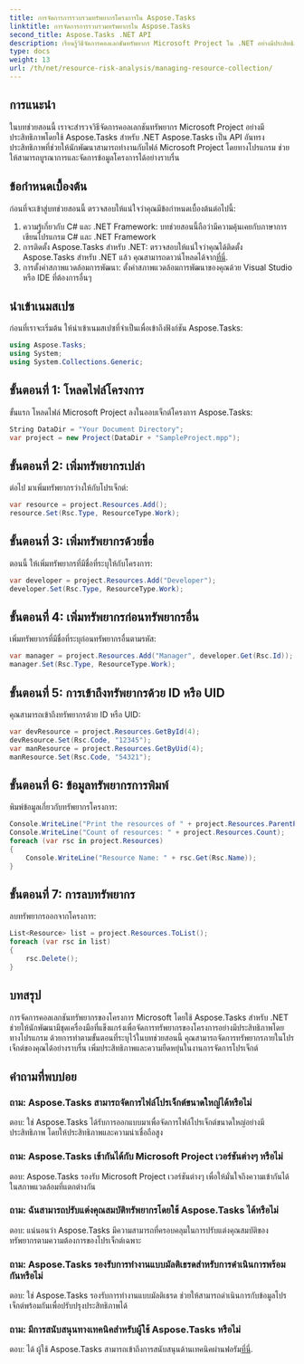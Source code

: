```yaml
---
title: การจัดการการรวบรวมทรัพยากรโครงการใน Aspose.Tasks
linktitle: การจัดการการรวบรวมทรัพยากรใน Aspose.Tasks
second_title: Aspose.Tasks .NET API
description: เรียนรู้วิธีจัดการคอลเลกชันทรัพยากร Microsoft Project ใน .NET อย่างมีประสิทธิภาพโดยใช้ Aspose.Tasks API เพิ่มผลผลิตและความยืดหยุ่น
type: docs
weight: 13
url: /th/net/resource-risk-analysis/managing-resource-collection/
---
```

## การแนะนำ
ในบทช่วยสอนนี้ เราจะสำรวจวิธีจัดการคอลเลกชันทรัพยากร Microsoft Project อย่างมีประสิทธิภาพโดยใช้ Aspose.Tasks สำหรับ .NET Aspose.Tasks เป็น API อันทรงประสิทธิภาพที่ช่วยให้นักพัฒนาสามารถทำงานกับไฟล์ Microsoft Project โดยทางโปรแกรม ช่วยให้สามารถบูรณาการและจัดการข้อมูลโครงการได้อย่างราบรื่น
## ข้อกำหนดเบื้องต้น
ก่อนที่จะเข้าสู่บทช่วยสอนนี้ ตรวจสอบให้แน่ใจว่าคุณมีข้อกำหนดเบื้องต้นต่อไปนี้:
1. ความรู้เกี่ยวกับ C# และ .NET Framework: บทช่วยสอนนี้ถือว่ามีความคุ้นเคยกับภาษาการเขียนโปรแกรม C# และ .NET Framework
2. การติดตั้ง Aspose.Tasks สำหรับ .NET: ตรวจสอบให้แน่ใจว่าคุณได้ติดตั้ง Aspose.Tasks สำหรับ .NET แล้ว คุณสามารถดาวน์โหลดได้จาก[ที่นี่](https://releases.aspose.com/tasks/net/).
3. การตั้งค่าสภาพแวดล้อมการพัฒนา: ตั้งค่าสภาพแวดล้อมการพัฒนาของคุณด้วย Visual Studio หรือ IDE ที่ต้องการอื่นๆ

## นำเข้าเนมสเปซ
ก่อนที่เราจะเริ่มต้น ให้นำเข้าเนมสเปซที่จำเป็นเพื่อเข้าถึงฟังก์ชัน Aspose.Tasks:
```csharp
using Aspose.Tasks;
using System;
using System.Collections.Generic;


```

## ขั้นตอนที่ 1: โหลดไฟล์โครงการ
ขั้นแรก โหลดไฟล์ Microsoft Project ลงในออบเจ็กต์โครงการ Aspose.Tasks:
```csharp
String DataDir = "Your Document Directory";
var project = new Project(DataDir + "SampleProject.mpp");
```
## ขั้นตอนที่ 2: เพิ่มทรัพยากรเปล่า
ต่อไป มาเพิ่มทรัพยากรว่างให้กับโปรเจ็กต์:
```csharp
var resource = project.Resources.Add();
resource.Set(Rsc.Type, ResourceType.Work);
```
## ขั้นตอนที่ 3: เพิ่มทรัพยากรด้วยชื่อ
ตอนนี้ ให้เพิ่มทรัพยากรที่มีชื่อที่ระบุให้กับโครงการ:
```csharp
var developer = project.Resources.Add("Developer");
developer.Set(Rsc.Type, ResourceType.Work);
```
## ขั้นตอนที่ 4: เพิ่มทรัพยากรก่อนทรัพยากรอื่น
เพิ่มทรัพยากรที่มีชื่อที่ระบุก่อนทรัพยากรอื่นตามรหัส:
```csharp
var manager = project.Resources.Add("Manager", developer.Get(Rsc.Id));
manager.Set(Rsc.Type, ResourceType.Work);
```
## ขั้นตอนที่ 5: การเข้าถึงทรัพยากรด้วย ID หรือ UID
คุณสามารถเข้าถึงทรัพยากรด้วย ID หรือ UID:
```csharp
var devResource = project.Resources.GetById(4);
devResource.Set(Rsc.Code, "12345");
var manResource = project.Resources.GetByUid(4);
manResource.Set(Rsc.Code, "54321");
```
## ขั้นตอนที่ 6: ข้อมูลทรัพยากรการพิมพ์
พิมพ์ข้อมูลเกี่ยวกับทรัพยากรโครงการ:
```csharp
Console.WriteLine("Print the resources of " + project.Resources.ParentProject.Get(Prj.Name) + " project.");
Console.WriteLine("Count of resources: " + project.Resources.Count);
foreach (var rsc in project.Resources)
{
    Console.WriteLine("Resource Name: " + rsc.Get(Rsc.Name));
}
```
## ขั้นตอนที่ 7: การลบทรัพยากร
ลบทรัพยากรออกจากโครงการ:
```csharp
List<Resource> list = project.Resources.ToList();
foreach (var rsc in list)
{
    rsc.Delete();
}
```

## บทสรุป
การจัดการคอลเลกชันทรัพยากรของโครงการ Microsoft โดยใช้ Aspose.Tasks สำหรับ .NET ช่วยให้นักพัฒนามีชุดเครื่องมือที่แข็งแกร่งเพื่อจัดการทรัพยากรของโครงการอย่างมีประสิทธิภาพโดยทางโปรแกรม ด้วยการทำตามขั้นตอนที่ระบุไว้ในบทช่วยสอนนี้ คุณสามารถจัดการทรัพยากรภายในโปรเจ็กต์ของคุณได้อย่างราบรื่น เพิ่มประสิทธิภาพและความยืดหยุ่นในงานการจัดการโปรเจ็กต์
## คำถามที่พบบ่อย
### ถาม: Aspose.Tasks สามารถจัดการไฟล์โปรเจ็กต์ขนาดใหญ่ได้หรือไม่

ตอบ: ใช่ Aspose.Tasks ได้รับการออกแบบมาเพื่อจัดการไฟล์โปรเจ็กต์ขนาดใหญ่อย่างมีประสิทธิภาพ โดยให้ประสิทธิภาพและความน่าเชื่อถือสูง

### ถาม: Aspose.Tasks เข้ากันได้กับ Microsoft Project เวอร์ชันต่างๆ หรือไม่

ตอบ: Aspose.Tasks รองรับ Microsoft Project เวอร์ชันต่างๆ เพื่อให้มั่นใจถึงความเข้ากันได้ในสภาพแวดล้อมที่แตกต่างกัน

### ถาม: ฉันสามารถปรับแต่งคุณสมบัติทรัพยากรโดยใช้ Aspose.Tasks ได้หรือไม่

ตอบ: แน่นอนว่า Aspose.Tasks มีความสามารถที่ครอบคลุมในการปรับแต่งคุณสมบัติของทรัพยากรตามความต้องการของโปรเจ็กต์เฉพาะ

### ถาม: Aspose.Tasks รองรับการทำงานแบบมัลติเธรดสำหรับการดำเนินการพร้อมกันหรือไม่

ตอบ: ใช่ Aspose.Tasks รองรับการทำงานแบบมัลติเธรด ช่วยให้สามารถดำเนินการกับข้อมูลโปรเจ็กต์พร้อมกันเพื่อปรับปรุงประสิทธิภาพได้

### ถาม: มีการสนับสนุนทางเทคนิคสำหรับผู้ใช้ Aspose.Tasks หรือไม่

 ตอบ: ได้ ผู้ใช้ Aspose.Tasks สามารถเข้าถึงการสนับสนุนด้านเทคนิคผ่านฟอรัม[ที่นี่](https://forum.aspose.com/c/tasks/15).